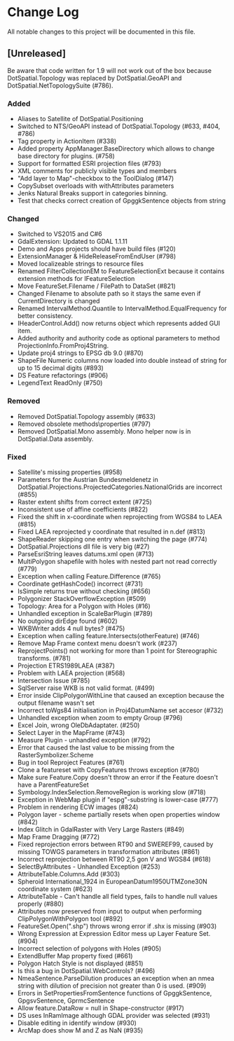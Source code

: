 # Change Log
All notable changes to this project will be documented in this file.

## [Unreleased]

Be aware that code written for 1.9 will not work out of the box because DotSpatial.Topology was replaced by DotSpatial.GeoAPI and DotSpatial.NetTopologySuite (#786).

### Added
- Aliases to Satellite of DotSpatial.Positioning
- Switched to NTS/GeoAPI instead of DotSpatial.Topology (#633, #404, #786) 
- Tag property in ActionItem (#338)
- Added property AppManager.BaseDirectory which allows to change base directory for plugins. (#758)
- Support for formatted ESRI projection files (#793)
- XML comments for publicly visible types and members
- "Add layer to Map"-checkbox to the ToolDialog (#147)
- CopySubset overloads with withAttributes parameters
- Jenks Natural Breaks support in categories binning.
- Test that checks correct creation of GpggkSentence objects from string

### Changed
- Switched to VS2015 and C#6
- GdalExtension: Updated to GDAL 1.1.11
- Demo and Apps projects should have build files (#120)
- ExtensionManager & HideReleaseFromEndUser (#798)
- Moved localizeable strings to resource files
- Renamed FilterCollectionEM to FeatureSelectionExt because it contains extension methods for IFeatureSelection
- Move FeatureSet.Filename / FilePath to DataSet (#821)
- Changed Filename to absolute path so it stays the same even if CurrentDirectory is changed
- Renamed IntervalMethod.Quantile to IntervalMethod.EqualFrequency for better consistency.
- IHeaderControl.Add() now returns object which represents added GUI item.
- Added authority and authority code as optional parameters to method ProjectionInfo.FromProj4String.
- Update proj4 strings to EPSG db 9.0 (#870)
- ShapeFile Numeric columns now loaded into double instead of string for up to 15 decimal digits (#893)
- DS Feature refactorings (#906)
- LegendText ReadOnly (#750)

### Removed
- Removed DotSpatial.Topology assembly (#633)
- Removed obsolete methods\properties (#797)
- Removed DotSpatial.Mono assembly. Mono helper now is in DotSpatial.Data assembly.

### Fixed
- Satellite's missing properties (#958)
- Parameters for the Austrian Bundesmeldenetz in DotSpatial.Projections.ProjectedCategories.NationalGrids are incorrect (#855)
- Raster extent shifts from correct extent (#725)
- Inconsistent use of affine coefficients (#822)
- Fixed the shift in x-coordinate when reprojecting from WGS84 to LAEA (#815)
- Fixed LAEA reprojected y coordinate that resulted in n.def (#813)
- ShapeReader skipping one entry when switching the page (#774)
- DotSpatial.Projections dll file is very big (#27)
- ParseEsriString leaves datums.xml open (#713)
- MultiPolygon shapefile with holes with nested part not read correctly (#779)
- Exception when calling Feature.Difference (#765)
- Coordinate getHashCode() incorrect (#731)
- IsSimple returns true without checking (#656)
- Polygonizer StackOverflowException (#509)
- Topology: Area for a Polygon with Holes (#16)
- Unhandled exception in ScaleBarPlugin (#789)
- No outgoing dirEdge found (#602)
- WKBWriter adds 4 null bytes? (#475)
- Exception when calling feature.Intersects(otherFeature) (#746)
- Remove Map Frame context menu doesn't work (#237)
- ReprojectPoints() not working for more than 1 point for Stereographic transforms. (#781)
- Projection ETRS1989LAEA (#387)
- Problem with LAEA projection (#568)
- Intersection Issue (#785) 
- SqlServer raise WKB is not valid format. (#499)
- Error inside ClipPolygonWithLine that caused an exception because the output filename wasn't set
- Incorrect toWgs84 initialisation in Proj4DatumName set accesor (#732)
- Unhandled exception when zoom to empty Group (#796)
- Excel Join, wrong OleDbAdaptater. (#250)
- Select Layer in the MapFrame (#743)
- Measure Plugin - unhandled exception (#792)
- Error that caused the last value to be missing from the RasterSymbolizer.Scheme
- Bug in tool Reproject Features (#761)
- Clone a featureset with CopyFeatures throws exception (#780)
- Make sure Feature.Copy doesn't throw an error if the Feature doesn't have a ParentFeatureSet
- Symbology.IndexSelection.RemoveRegion is working slow (#718)
- Exception in WebMap plugin if "espg"-substring is lower-case (#777)
- Problem in rendering ECW images (#824)
- Polygon layer - scheme partially resets when open properties window (#842)
- Index Glitch in GdalRaster with Very Large Rasters (#849)
- Map Frame Dragging (#772)
- Fixed reprojection errors between RT90 and SWEREF99, caused by missing TOWGS parameters in transformation attributes (#861)
- Incorrect reprojection between RT90 2,5 gon V and WGS84 (#618)
- SelectByAttributes - Unhandled Exception (#253)
- AttributeTable.Columns.Add (#303)
- Spheroid International_1924 in EuropeanDatum1950UTMZone30N coordinate system (#623)
- AttributeTable - Can't handle all field types, fails to handle null values properly (#880)
- Attributes now preserved from input to output when performing ClipPolygonWithPolygon tool (#892)
- FeatureSet.Open(".shp") throws wrong error if .shx is missing (#903)
- Wrong Expression at Expression Editor mess up Layer Feature Set. (#904)
- Incorrect selection of polygons with Holes (#905)
- ExtendBuffer Map property fixed (#661)
- Polygon Hatch Style is not displayed (#851)
- Is this a bug in DotSpatial.WebControls? (#496)
- NmeaSentence.ParseDilution produces an exception when an nmea string with dilution of precision not greater than 0 is used. (#909)
- Errors in SetPropertiesFromSentence functions of GpggkSentence, GpgsvSentence, GprmcSentence
- Allow feature.DataRow = null in Shape-constructor (#917)
- DS uses InRamImage although GDAL provider was selected (#931)
- Disable editing in identify window (#930)
- ArcMap does show M and Z as NaN (#935)
